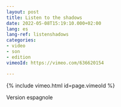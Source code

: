 ```yaml
---
layout: post
title: Listen to the shadows
date: 2022-05-08T15:19:10.000+02:00
lang: es
lang-ref: listenshadows
categories:
- video
- son
- edition
vimeoId: https://vimeo.com/636620154

---
```

{% include vimeo.html id=page.vimeoId %}

Version espagnole